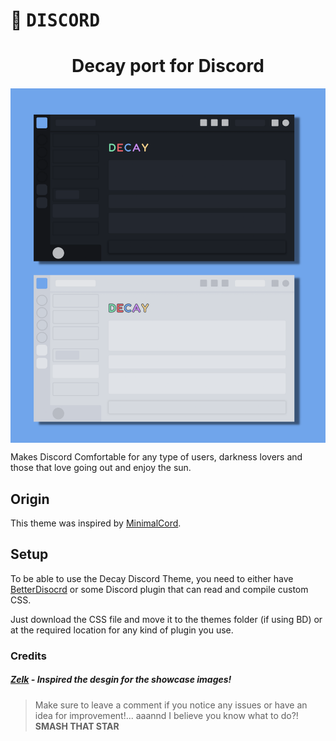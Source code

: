 # :diamond_shape_with_a_dot_inside: <samp>DISCORD</samp>
<h1 align="center">Decay port for Discord</h1>

<img src="./assets/Decay_Discord.png" align="center">

Makes Discord Comfortable for any type of users, darkness lovers and those that love going out and enjoy the sun.

## Origin
This theme was inspired by [MinimalCord](https://github.com/DiscordStyles/MinimalCord/).

## Setup
To be able to use the Decay Discord Theme, you need to either have [BetterDisocrd](https://betterdiscord.app) or some Discord plugin that can read and compile custom CSS.

Just download the CSS file and move it to the themes folder (if using BD) or at the required location for any kind of plugin you use.

### Credits
##### [Zelk](https://betterdiscord.app/theme/Zelk) - Inspired the desgin for the showcase images!


> Make sure to leave a comment if you notice any issues or have an idea for improvement!... aaannd I believe you know what to do?! **SMASH THAT STAR**
